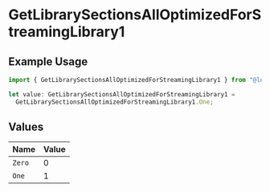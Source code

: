 # GetLibrarySectionsAllOptimizedForStreamingLibrary1

## Example Usage

```typescript
import { GetLibrarySectionsAllOptimizedForStreamingLibrary1 } from "@lukehagar/plexjs/sdk/models/operations";

let value: GetLibrarySectionsAllOptimizedForStreamingLibrary1 =
  GetLibrarySectionsAllOptimizedForStreamingLibrary1.One;
```

## Values

| Name   | Value  |
| ------ | ------ |
| `Zero` | 0      |
| `One`  | 1      |